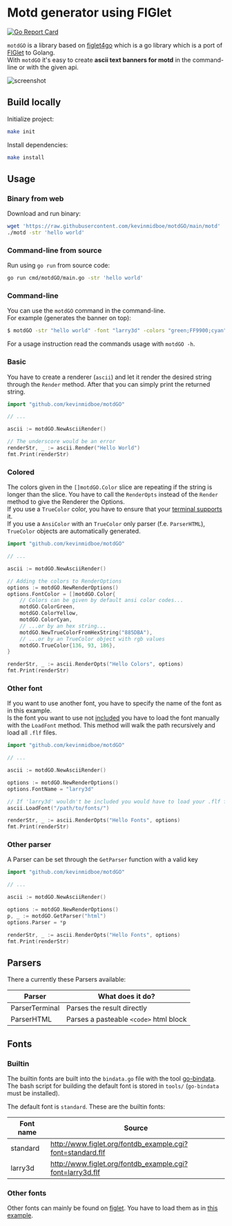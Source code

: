 # Motd generator using FIGlet

[![Go Report Card](https://goreportcard.com/badge/github.com/kevinmidboe/motdGO)](https://goreportcard.com/report/github.com/kevinmidboe/motdGO)

`motdGO` is a library based on [figlet4go](https://github.com/mbndr/figlet4go) which is a go library which is a port of [FIGlet](http://www.figlet.org/) to Golang.  
With `motdGO` it's easy to create **ascii text banners for motd** in the command-line or with the given api.

![screenshot](./screenshot/figlet4go.png)

## Build locally

Initialize project:
```bash
make init
```

Install dependencies:
```bash
make install
```

## Usage

### Binary from web
Download and run binary:

```bash
wget 'https://raw.githubusercontent.com/kevinmidboe/motdGO/main/motd'
./motd -str 'hello world'
```

### Command-line from source
Run using `go run` from source code:

```bash
go run cmd/motdGO/main.go -str 'hello world'
```

### Command-line
You can use the `motdGO` command in the command-line.  
For example (generates the banner on top):
```bash
$ motdGO -str "hello world" -font "larry3d" -colors "green;FF9900;cyan"
```
For a usage instruction read the commands usage with `motdGO -h`.

### Basic
You have to create a renderer (`ascii`) and let it render the desired string through the `Render` method. After that you can simply print the returned string.
```go
import "github.com/kevinmidboe/motdGO"

// ...

ascii := motdGO.NewAsciiRender()

// The underscore would be an error
renderStr, _ := ascii.Render("Hello World")
fmt.Print(renderStr)
```

### Colored
The colors given in the `[]motdGO.Color` slice are repeating if the string is longer than the slice. You have to call the `RenderOpts` instead of the `Render` method to give the Renderer the Options.  
If you use a `TrueColor` color, you have to ensure that your [terminal supports](https://gist.github.com/XVilka/8346728/) it.  
If you use a `AnsiColor` with an `TrueColor` only parser (f.e. `ParserHTML`), `TrueColor` objects are automatically generated.
```go
import "github.com/kevinmidboe/motdGO"

// ...

ascii := motdGO.NewAsciiRender()

// Adding the colors to RenderOptions
options := motdGO.NewRenderOptions()
options.FontColor = []motdGO.Color{
	// Colors can be given by default ansi color codes...
	motdGO.ColorGreen,
	motdGO.ColorYellow,
	motdGO.ColorCyan,
	// ...or by an hex string...
	motdGO.NewTrueColorFromHexString("885DBA"),
	// ...or by an TrueColor object with rgb values
	motdGO.TrueColor{136, 93, 186},
}

renderStr, _ := ascii.RenderOpts("Hello Colors", options)
fmt.Print(renderStr)
```

### Other font
If you want to use another font, you have to specify the name of the font as in this example.  
Is the font you want to use not [included](#builtin) you have to load the font manually with the `LoadFont` method. This method will walk the path recursively and load all `.flf` files.
```go
import "github.com/kevinmidboe/motdGO"

// ...

ascii := motdGO.NewAsciiRender()

options := motdGO.NewRenderOptions()
options.FontName = "larry3d"

// If 'larry3d' wouldn't be included you would have to load your .flf files like that:
ascii.LoadFont("/path/to/fonts/")

renderStr, _ := ascii.RenderOpts("Hello Fonts", options)
fmt.Print(renderStr)
```

### Other parser
A Parser can be set through the `GetParser` function with a valid key
```go
import "github.com/kevinmidboe/motdGO"

// ...

ascii := motdGO.NewAsciiRender()

options := motdGO.NewRenderOptions()
p, _ := motdGO.GetParser("html")
options.Parser = *p

renderStr, _ := ascii.RenderOpts("Hello Fonts", options)
fmt.Print(renderStr)
```

## Parsers
There a currently these Parsers available:

| Parser | What does it do?                                                     |
| --------- | ------                                                     |
| ParserTerminal  | Parses the result directly |
| ParserHTML   | Parses a pasteable `<code>` html block  |

## Fonts

### Builtin
The builtin fonts are built into the `bindata.go` file with the tool [go-bindata](https://github.com/jteeuwen/go-bindata).  
The bash script for building the default font is stored in `tools/` (`go-bindata` must be installed).

The default font is `standard`. These are the builtin fonts:

| Font name | Source                                                     |
| --------- | ------                                                     |
| standard  | http://www.figlet.org/fontdb_example.cgi?font=standard.flf |
| larry3d   | http://www.figlet.org/fontdb_example.cgi?font=larry3d.flf  |

### Other fonts
Other fonts can mainly be found on [figlet](http://www.figlet.org). You have to load them as in [this example](#other-font).
